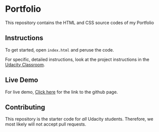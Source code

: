 # Portfolio
This repository contains the HTML and CSS source codes of my Portfolio

## Instructions

To get started, open `index.html` and peruse the code.

For specific, detailed instructions, look at the project instructions in the [Udacity Classroom](https://review.udacity.com/#!/rubrics/45/view).

## Live Demo

For live demo, [Click here](https://laludztee.github.io/Portfolio/) for the link to the github page.

## Contributing

This repository is the starter code for _all_ Udacity students. Therefore, we most likely will not accept pull requests.
